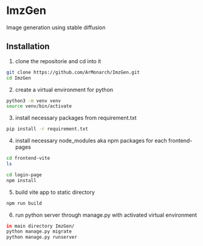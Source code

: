 # ImzGen
Image generation using stable diffusion 

## Installation
1. clone the repositorie and cd into it

``` bash
git clone https://github.com/ArMonarch/ImzGen.git
cd ImzGen
```

2. create a virtual environment for python
``` bash
python3 -m venv venv
source venv/bin/activate
```

3. install necessary packages from requirement.txt
```bash
pip install -r requirement.txt
```

4. install necessary node_modules aka npm packages for each frontend-pages
```bash 
cd frontend-vite
ls
```
```bash
cd login-page 
npm install
```

5. build vite app to static directory
```bash 
npm run build
```

6. run python server through manage.py with activated virtual environment
```bash
in main directory ImzGen/
python manage.py migrate
python manage.py runserver
```